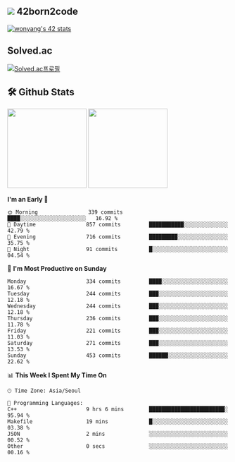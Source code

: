 
## <img src="https://img.shields.io/badge/-000000?style=flat&logo=42&logoColor=white"> 42born2code
[![wonyang's 42 stats](https://badge42.vercel.app/api/v2/cl5nhe5b6007809kydha7ht42/stats?cursusId=21&coalitionId=88)](https://profile.intra.42.fr/users/wonyang)

## Solved.ac
[![Solved.ac프로필](http://mazassumnida.wtf/api/v2/generate_badge?boj=bennyws)](https://solved.ac/bennyws)

## 🛠️ Github Stats
<p>
  <img height="180em" src="https://github-readme-stats-veggie-garden.vercel.app/api?username=gemstoneyang&show_icons=true&include_all_commits=true&bg_color=30,e96443,904e95&title_color=fff&text_color=fff">
  <img height="180em" src="https://github-readme-stats-veggie-garden.vercel.app/api/top-langs/?username=gemstoneyang&layout=compact&bg_color=30,e96443,904e95&title_color=fff&text_color=fff">
</p>

<!--START_SECTION:waka-->
**I'm an Early 🐤** 

```text
🌞 Morning                339 commits         ████░░░░░░░░░░░░░░░░░░░░░   16.92 % 
🌆 Daytime                857 commits         ███████████░░░░░░░░░░░░░░   42.79 % 
🌃 Evening                716 commits         █████████░░░░░░░░░░░░░░░░   35.75 % 
🌙 Night                  91 commits          █░░░░░░░░░░░░░░░░░░░░░░░░   04.54 % 
```
📅 **I'm Most Productive on Sunday** 

```text
Monday                   334 commits         ████░░░░░░░░░░░░░░░░░░░░░   16.67 % 
Tuesday                  244 commits         ███░░░░░░░░░░░░░░░░░░░░░░   12.18 % 
Wednesday                244 commits         ███░░░░░░░░░░░░░░░░░░░░░░   12.18 % 
Thursday                 236 commits         ███░░░░░░░░░░░░░░░░░░░░░░   11.78 % 
Friday                   221 commits         ███░░░░░░░░░░░░░░░░░░░░░░   11.03 % 
Saturday                 271 commits         ███░░░░░░░░░░░░░░░░░░░░░░   13.53 % 
Sunday                   453 commits         ██████░░░░░░░░░░░░░░░░░░░   22.62 % 
```


📊 **This Week I Spent My Time On** 

```text
🕑︎ Time Zone: Asia/Seoul

💬 Programming Languages: 
C++                      9 hrs 6 mins        ████████████████████████░   95.94 % 
Makefile                 19 mins             █░░░░░░░░░░░░░░░░░░░░░░░░   03.38 % 
JSON                     2 mins              ░░░░░░░░░░░░░░░░░░░░░░░░░   00.52 % 
Other                    0 secs              ░░░░░░░░░░░░░░░░░░░░░░░░░   00.16 % 
```


<!--END_SECTION:waka-->
